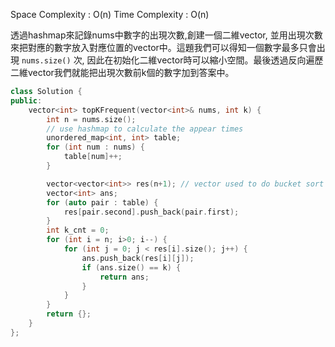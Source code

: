 
Space Complexity : O(n)
Time Complexity : O(n)

透過hashmap來記錄nums中數字的出現次數,創建一個二維vector, 並用出現次數來把對應的數字放入對應位置的vector中。這題我們可以得知一個數字最多只會出現 `nums.size()` 次, 因此在初始化二維vector時可以縮小空間。最後透過反向遍歷二維vector我們就能把出現次數前k個的數字加到答案中。 

```c++
class Solution {
public:
    vector<int> topKFrequent(vector<int>& nums, int k) { 
        int n = nums.size();
        // use hashmap to calculate the appear times
        unordered_map<int, int> table;
        for (int num : nums) {
            table[num]++;
        }

        vector<vector<int>> res(n+1); // vector used to do bucket sort
        vector<int> ans;
        for (auto pair : table) {
            res[pair.second].push_back(pair.first);
        }
        int k_cnt = 0;
        for (int i = n; i>0; i--) {
            for (int j = 0; j < res[i].size(); j++) {
                ans.push_back(res[i][j]);
                if (ans.size() == k) {
                    return ans;
                }
            }
        }
        return {};
    }
};
```
